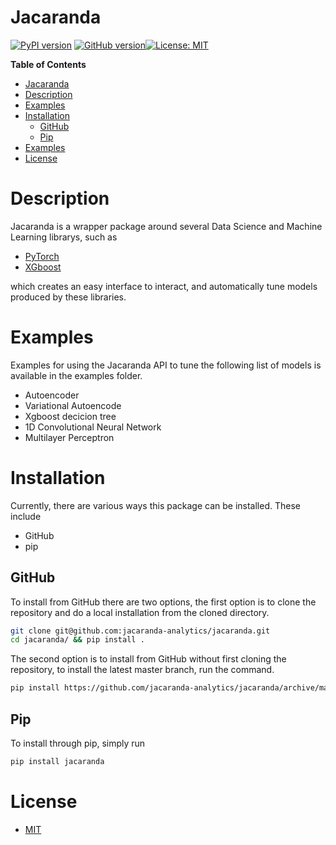 Jacaranda 
========================
[![PyPI version](https://badge.fury.io/py/jacaranda.svg)](https://badge.fury.io/py/jacaranda) [![GitHub version](https://badge.fury.io/gh/jacaranda-analytics%2Fjacaranda.svg)](https://badge.fury.io/gh/jacaranda-analytics%2Fjacaranda)[![License: MIT](https://img.shields.io/badge/License-MIT-yellow.svg)](https://opensource.org/licenses/MIT)


<!-- markdown-toc start - Don't edit this section. Run M-x markdown-toc-refresh-toc -->
**Table of Contents**

- [Jacaranda ](#jacaranda)
- [Description](#description)
- [Examples](#examples)
- [Installation](#installation)
    - [GitHub](#github)
    - [Pip](#pip)
- [Examples](#examples-1)
- [License](#license)

<!-- markdown-toc end -->


# Description 

Jacaranda is a wrapper package around several Data Science and Machine Learning
librarys,  such as 

- [PyTorch](https://pytorch.org)
- [XGboost](https://xgboost.readthedocs.io/en/stable/)

which creates an easy interface to interact, and automatically tune models produced 
by these libraries. 


# Examples 

Examples for using the Jacaranda API to tune the following list of models is available in the examples folder. 

- Autoencoder 
- Variational Autoencode 
- Xgboost decicion tree
- 1D Convolutional Neural Network 
- Multilayer Perceptron 


# Installation 

Currently, there are various ways this package can be installed. 
These include 

- GitHub 
- pip

## GitHub 

To install from GitHub there are two options, 
the first option is to clone the repository and do a local installation from the cloned directory. 

```sh
git clone git@github.com:jacaranda-analytics/jacaranda.git
cd jacaranda/ && pip install . 
```

The second option is to install from GitHub without first cloning the repository, 
to install the latest master branch, run the command. 

```sh
pip install https://github.com/jacaranda-analytics/jacaranda/archive/master.zip
```

## Pip 

To install through pip, simply run 

```python 
pip install jacaranda
```



# License 

- [MIT](LICENSE.md)
